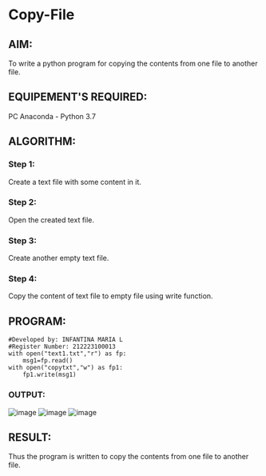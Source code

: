 # Copy-File
## AIM:
To write a python program for copying the contents from one file to another file.
## EQUIPEMENT'S REQUIRED: 
PC
Anaconda - Python 3.7
## ALGORITHM: 
### Step 1:
Create a text file with some content in it.
### Step 2: 
Open the created text file.
### Step 3: 
Create another empty text file.
### Step 4:  
Copy the content of text file to empty file using write function.

## PROGRAM:
```
#Developed by: INFANTINA MARIA L
#Register Number: 212223100013
with open("text1.txt","r") as fp:
    msg1=fp.read()
with open("copytxt","w") as fp1:
    fp1.write(msg1)
```
### OUTPUT:
![image](https://github.com/23002248/Copy-File/assets/151701774/43c36488-435a-4bf7-9f4b-cd02e75a1441)
![image](https://github.com/23002248/Copy-File/assets/151701774/6c4506b7-4280-4954-9a4a-31067dabebcd)
![image](https://github.com/23002248/Copy-File/assets/151701774/be14b461-f96c-4c58-8f76-66a446a34180)



## RESULT:
Thus the program is written to copy the contents from one file to another file.
